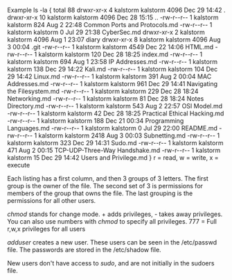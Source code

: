 Example ls -la
{
total 88
	drwxr-xr-x  4 kalstorm kalstorm 4096 Dec 29 14:42 .
	drwxr-xr-x 10 kalstorm kalstorm 4096 Dec 28 15:15 ..
	-rw-r--r--  1 kalstorm kalstorm  824 Aug  2 22:48 Common Ports and Protocols.md
	-rw-r--r--  1 kalstorm kalstorm    0 Jul 29 21:38 CyberSec.md
	drwxr-xr-x  2 kalstorm kalstorm 4096 Aug  1 23:07 diary
	drwxr-xr-x  8 kalstorm kalstorm 4096 Aug  3 00:04 .git
	-rw-r--r--  1 kalstorm kalstorm 4549 Dec 22 14:06 HTML.md
	-rw-r--r--  1 kalstorm kalstorm  120 Dec 28 18:25 index.md
	-rw-r--r--  1 kalstorm kalstorm  694 Aug  1 23:58 IP Addresses.md
	-rw-r--r--  1 kalstorm kalstorm  138 Dec 29 14:22 Kali.md
	-rw-r--r--  1 kalstorm kalstorm  104 Dec 29 14:42 Linux.md
	-rw-r--r--  1 kalstorm kalstorm  391 Aug  2 00:04 MAC Addresses.md
	-rw-r--r--  1 kalstorm kalstorm  961 Dec 29 14:41 Navigating the Filesystem.md
	-rw-r--r--  1 kalstorm kalstorm  229 Dec 28 18:24 Networking.md
	-rw-r--r--  1 kalstorm kalstorm   81 Dec 28 18:24 Notes Directory.md
	-rw-r--r--  1 kalstorm kalstorm  543 Aug  2 22:57 OSI Model.md
	-rw-r--r--  1 kalstorm kalstorm   42 Dec 28 18:25 Practical Ethical Hacking.md
	-rw-r--r--  1 kalstorm kalstorm  188 Dec 21 00:34 Programming Languages.md
	-rw-r--r--  1 kalstorm kalstorm    0 Jul 29 22:00 README.md
	-rw-r--r--  1 kalstorm kalstorm 2418 Aug  3 00:03 Subnetting.md
	-rw-r--r--  1 kalstorm kalstorm  323 Dec 29 14:31 Sudo.md
	-rw-r--r--  1 kalstorm kalstorm  471 Aug  2 00:15 TCP-UDP-Three-Way Handshake.md
	-rw-r--r--  1 kalstorm kalstorm   15 Dec 29 14:42 Users and Privilege.md
}
r = read, w = write, x = execute

Each listing has a first column, and then 3 groups of 3 letters. The first group is the owner of the file. The second set of 3 is permissions for members of the group that owns the file. The last grouping is the permissions for all other users.

_chmod_ stands for change mode. + adds privileges, - takes away privileges. You can also use numbers with _chmod_ to specify all privileges. 777 = Full r,w,x privileges for all users

_adduser_ creates a new user. These users can be seen in the /etc/passwd file. The passwords are stored in the /etc/shadow file.

New users don't have access to _sudo_, and are not initially in the sudoers file.
